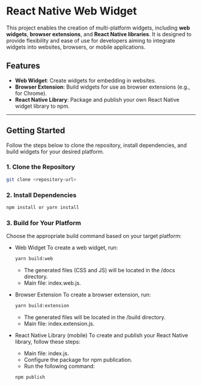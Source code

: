 # React Native Web Widget

This project enables the creation of multi-platform widgets, including **web widgets**, **browser extensions**, and **React Native libraries**. It is designed to provide flexibility and ease of use for developers aiming to integrate widgets into websites, browsers, or mobile applications.

## Features
- **Web Widget**: Create widgets for embedding in websites.
- **Browser Extension**: Build widgets for use as browser extensions (e.g., for Chrome).
- **React Native Library**: Package and publish your own React Native widget library to npm.

---

## Getting Started

Follow the steps below to clone the repository, install dependencies, and build widgets for your desired platform.

### 1. Clone the Repository
```bash
git clone <repository-url>
```

### 2. Install Dependencies
```bash
npm install or yarn install
```

### 3. Build for Your Platform
Choose the appropriate build command based on your target platform:

- Web Widget
  To create a web widget, run:
  ```bash
  yarn build:web
  ```
  - The generated files (CSS and JS) will be located in the /docs directory.
  - Main file: index.web.js.
 
- Browser Extension
  To create a browser extension, run:
  ```bash
  yarn build:extension
  ```
  - The generated files will be located in the /build directory.
  - Main file: index.extension.js.
 
- React Native Library (mobile)
To create and publish your React Native library, follow these steps:
  - Main file: index.js.
  - Configure the package for npm publication.
  - Run the following command:
  ```bash
  npm publish
  ```

